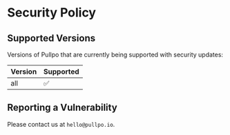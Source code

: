# Security Policy

## Supported Versions

Versions of Pullpo that are currently being supported with security updates:

| Version | Supported          |
| ------- | ------------------ |
| all     | :white_check_mark: |

## Reporting a Vulnerability

Please contact us at `hello@pullpo.io`.
